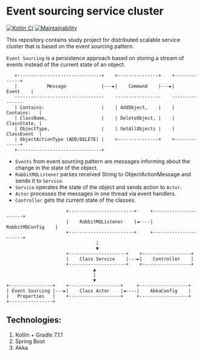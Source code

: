 # Event sourcing service cluster

[![Kotlin CI](https://github.com/Linkshegelianer/Kotlin-Spring-Event-sourcing-service-app/workflows/Kotlin%20CI/badge.svg)](https://github.com/Linkshegelianer/Kotlin-Spring-Event-sourcing-service-app/actions/workflows/kotlin-ci.yml)
[![Maintainability](https://api.codeclimate.com/v1/badges/dd39cac5bc0070f0ee32/maintainability)](https://codeclimate.com/github/Linkshegelianer/Kotlin-Spring-Event-sourcing-service-app/maintainability)

This repository contains study project for distributed scalable service cluster that is based on the event sourcing pattern. 

`Event Sourcing` is a persistence approach based on storing a stream of events instead of the current state of an object.

```
   +-------------------------------+    +---------------+    +-------------+
   |           Message             |---►|    Command    |---►|    Event    |
   ---------------------------------    -----------------    ---------------
   | Contains:                     |    | AddObject,    |    | Contains:   |
   | ClassName,                    |    | DeleteObject, |    | ClassState, |
   | ObjectType,                   |    | GetAllObjects |    | ClassEvent  |
   | ObjectActionType (ADD/DELETE) |    +---------------+    +-------------+
   +-------------------------------+
```


- `Events` from event sourcing pattern are messages informing about the change in the state of the object.
- `RabbitMQListener` parses received String to ObjectActionMessage and sends it to `Service`.
- `Service` operates the state of the object and sends action to `Actor`.
- `Actor` processes the messages in one thread via event handlers.
- `Controller` gets the current state of the classes.

```
                      +------------------------+     +----------------------+
                      |    RabbitMQListener    |◄----|    RabbitMQConfig    |          
                      +------------------------+     +----------------------+
                                 | 
                                 ▼
                      +---------------------+    +------------------+
                      |    Class Service    |---►|    Controller    |
                      +---------------------+    +------------------+
                                ▲
                                | 
                                ▼
+----------------+    +-------------------+     +------------------+
| Event Sourcing |---►|    Class Actor    |◄----|    AkkaConfig    |        
|   Properties   |    +-------------------+     +------------------+
+----------------+                             
```

##  Technologies:
1. Kotlin + Gradle 7.1.1
2. Spring Boot 
3. Akka
